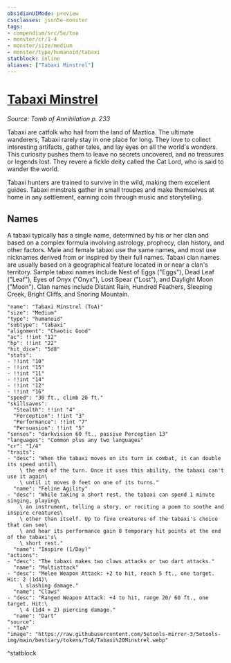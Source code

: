 ```yaml
---
obsidianUIMode: preview
cssclasses: json5e-monster
tags:
- compendium/src/5e/toa
- monster/cr/1-4
- monster/size/medium
- monster/type/humanoid/tabaxi
statblock: inline
aliases: ["Tabaxi Minstrel"]
---
```

# [Tabaxi Minstrel](Mechanics\bestiary\humanoid/tabaxi-minstrel-toa.md)
*Source: Tomb of Annihilation p. 233*  

Tabaxi are catfolk who hail from the land of Maztica. The ultimate wanderers, Tabaxi rarely stay in one place for long. They love to collect interesting artifacts, gather tales, and lay eyes on all the world's wonders. This curiosity pushes them to leave no secrets uncovered, and no treasures or legends lost. They revere a fickle deity called the Cat Lord, who is said to wander the world.

Tabaxi hunters are trained to survive in the wild, making them excellent guides. Tabaxi minstrels gather in small troupes and make themselves at home in any settlement, earning coin through music and storytelling.

## Names

A tabaxi typically has a single name, determined by his or her clan and based on a complex formula involving astrology, prophecy, clan history, and other factors. Male and female tabaxi use the same names, and most use nicknames derived from or inspired by their full names. Tabaxi clan names are usually based on a geographical feature located in or near a clan's territory. Sample tabaxi names include Nest of Eggs ("Eggs"), Dead Leaf ("Leaf"), Eyes of Onyx ("Onyx"), Lost Spear ("Lost"), and Daylight Moon ("Moon"). Clan names include Distant Rain, Hundred Feathers, Sleeping Creek, Bright Cliffs, and Snoring Mountain.

```statblock
"name": "Tabaxi Minstrel (ToA)"
"size": "Medium"
"type": "humanoid"
"subtype": "tabaxi"
"alignment": "Chaotic Good"
"ac": !!int "12"
"hp": !!int "22"
"hit_dice": "5d8"
"stats":
- !!int "10"
- !!int "15"
- !!int "11"
- !!int "14"
- !!int "12"
- !!int "16"
"speed": "30 ft., climb 20 ft."
"skillsaves":
  "Stealth": !!int "4"
  "Perception": !!int "3"
  "Performance": !!int "7"
  "Persuasion": !!int "5"
"senses": "darkvision 60 ft., passive Perception 13"
"languages": "Common plus any two languages"
"cr": "1/4"
"traits":
- "desc": "When the tabaxi moves on its turn in combat, it can double its speed until\
    \ the end of the turn. Once it uses this ability, the tabaxi can't use it again\
    \ until it moves 0 feet on one of its turns."
  "name": "Feline Agility"
- "desc": "While taking a short rest, the tabaxi can spend 1 minute singing, playing\
    \ an instrument, telling a story, or reciting a poem to soothe and inspire creatures\
    \ other than itself. Up to five creatures of the tabaxi's choice that can see\
    \ and hear its performance gain 8 temporary hit points at the end of the tabaxi's\
    \ short rest."
  "name": "Inspire (1/Day)"
"actions":
- "desc": "The tabaxi makes two claws attacks or two dart attacks."
  "name": "Multiattack"
- "desc": "Melee Weapon Attack: +2 to hit, reach 5 ft., one target. Hit: 2 (1d4)\
    \ slashing damage."
  "name": "Claws"
- "desc": "Ranged Weapon Attack: +4 to hit, range 20/ 60 ft., one target. Hit:\
    \ 4 (1d4 + 2) piercing damage."
  "name": "Dart"
"source":
- "ToA"
"image": "https://raw.githubusercontent.com/5etools-mirror-3/5etools-img/main/bestiary/tokens/ToA/Tabaxi%20Minstrel.webp"
```
^statblock